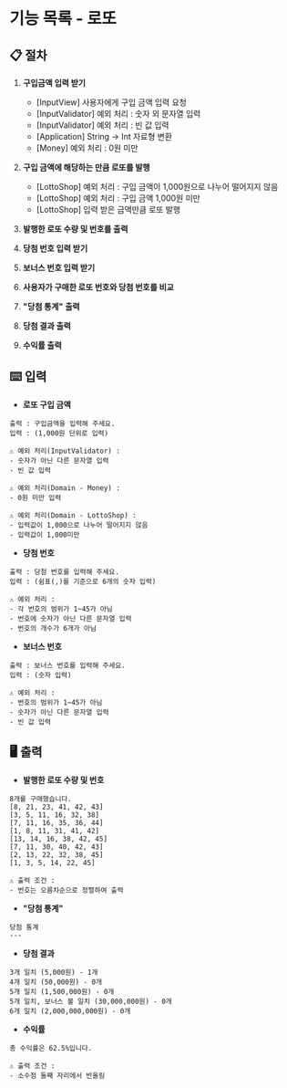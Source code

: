 # 기능 목록 - 로또

## 📋 절차

1. **구입금액 입력 받기**
   * [InputView] 사용자에게 구입 금액 입력 요청
   * [InputValidator] 예외 처리 : 숫자 외 문자열 입력
   * [InputValidator] 예외 처리 : 빈 값 입력
   * [Application] String -> Int 자료형 변환
   * [Money] 예외 처리 : 0원 미만

2. **구입 금액에 해당하는 만큼 로또를 발행**
   * [LottoShop] 예외 처리 : 구입 금액이 1,000원으로 나누어 떨어지지 않음
   * [LottoShop] 예외 처리 : 구입 금액 1,000원 미만
   * [LottoShop] 입력 받은 금액만큼 로또 발행

3. **발행한 로또 수량 및 번호를 출력**
4. **당첨 번호 입력 받기**
5. **보너스 번호 입력 받기**
6. **사용자가 구매한 로또 번호와 당첨 번호를 비교**
7. **"당첨 통계" 출력**
8. **당첨 결과 출력**
9. **수익률 출력**

## ⌨️ 입력
- **로또 구입 금액**
```
출력 : 구입금액을 입력해 주세요.
입력 : (1,000원 단위로 입력)

⚠️ 예외 처리(InputValidator) :
- 숫자가 아닌 다른 문자열 입력
- 빈 값 입력

⚠️ 예외 처리(Domain - Money) :
- 0원 미만 입력

⚠️ 예외 처리(Domain - LottoShop) :
- 입력값이 1,000으로 나누어 떨어지지 않음
- 입력값이 1,000미만
```
- **당첨 번호**
```
출력 : 당첨 번호를 입력해 주세요.
입력 : (쉼표(,)를 기준으로 6개의 숫자 입력)

⚠️ 예외 처리 :
- 각 번호의 범위가 1~45가 아님
- 번호에 숫자가 아닌 다른 문자열 입력
- 번호의 개수가 6개가 아님
```
- **보너스 번호**
```
출력 : 보너스 번호를 입력해 주세요.
입력 : (숫자 입력)

⚠️ 예외 처리 :
- 번호의 범위가 1~45가 아님
- 숫자가 아닌 다른 문자열 입력
- 빈 값 입력
```

## 🖥️ 출력
- **발행한 로또 수량 및 번호**
```
8개를 구매했습니다.
[8, 21, 23, 41, 42, 43] 
[3, 5, 11, 16, 32, 38] 
[7, 11, 16, 35, 36, 44] 
[1, 8, 11, 31, 41, 42] 
[13, 14, 16, 38, 42, 45] 
[7, 11, 30, 40, 42, 43] 
[2, 13, 22, 32, 38, 45] 
[1, 3, 5, 14, 22, 45]

⚠️ 출력 조건 :
- 번호는 오름차순으로 정렬하여 출력
```
- **"당첨 통계"**
```
당첨 통계
---
```
- **당첨 결과**
```
3개 일치 (5,000원) - 1개
4개 일치 (50,000원) - 0개
5개 일치 (1,500,000원) - 0개
5개 일치, 보너스 볼 일치 (30,000,000원) - 0개
6개 일치 (2,000,000,000원) - 0개
```
- **수익률**
```
총 수익률은 62.5%입니다.

⚠️ 출력 조건 :
- 소수점 둘째 자리에서 반올림
```